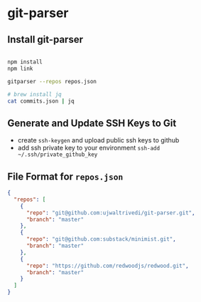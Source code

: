 # git-parser

## Install git-parser

```bash

npm install
npm link

gitparser --repos repos.json

# brew install jq
cat commits.json | jq

```

## Generate and Update SSH Keys to Git

- create `ssh-keygen` and upload public ssh keys to github
- add ssh private key to your environment `ssh-add ~/.ssh/private_github_key`

## File Format for `repos.json`

```json
{
  "repos": [
    {
      "repo": "git@github.com:ujwaltrivedi/git-parser.git",
      "branch": "master"
    },
    {
      "repo": "git@github.com:substack/minimist.git",
      "branch": "master"
    },
    {
      "repo": "https://github.com/redwoodjs/redwood.git",
      "branch": "master"
    }
  ]
}
```
